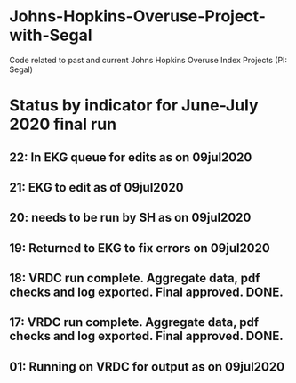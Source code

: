 # Johns-Hopkins-Overuse-Project-with-Segal
Code related to past and current Johns Hopkins Overuse Index Projects (PI: Segal)

# Status by indicator for June-July 2020 final run
## 22: In EKG queue for edits as on 09jul2020
## 21: EKG to edit as of 09jul2020
## 20: needs to be run by SH as on 09jul2020
## 19: Returned to EKG to fix errors on 09jul2020
## 18: VRDC run complete.  Aggregate data, pdf checks and log exported. Final approved. DONE. 
## 17: VRDC run complete.  Aggregate data, pdf checks and log exported. Final approved. DONE.

## 01: Running on VRDC for output as on 09jul2020

